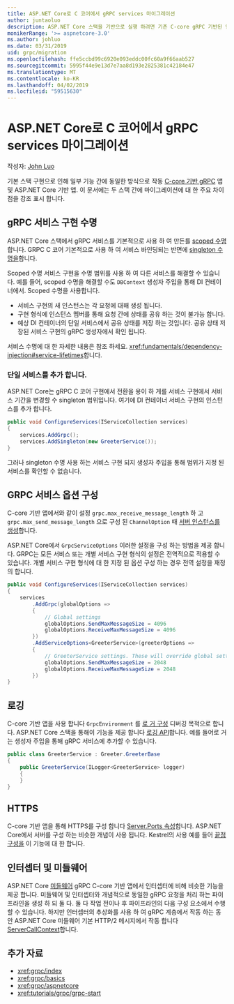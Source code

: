 ```yaml
---
title: ASP.NET Core로 C 코어에서 gRPC services 마이그레이션
author: juntaoluo
description: ASP.NET Core 스택을 기반으로 실행 하려면 기존 C-core gRPC 기반된 앱을 이동 하는 방법에 알아봅니다.
monikerRange: '>= aspnetcore-3.0'
ms.author: johluo
ms.date: 03/31/2019
uid: grpc/migration
ms.openlocfilehash: ffe5ccbd99c6920e093eddc00fc60a9f66aab527
ms.sourcegitcommit: 5995f44e9e13d7e7aa8d193e2825381c42184e47
ms.translationtype: MT
ms.contentlocale: ko-KR
ms.lasthandoff: 04/02/2019
ms.locfileid: "59515630"
---
```

# <a name="migrating-grpc-services-from-c-core-to-aspnet-core"></a>ASP.NET Core로 C 코어에서 gRPC services 마이그레이션

작성자: [John Luo](https://github.com/juntaoluo)

기본 스택 구현으로 인해 일부 기능 간에 동일한 방식으로 작동 [C-core 기반 gRPC](https://grpc.io/blog/grpc-stacks) 앱 및 ASP.NET Core 기반 앱. 이 문서에는 두 스택 간에 마이그레이션에 대 한 주요 차이점을 강조 표시 합니다.

## <a name="grpc-service-implementation-lifetime"></a>gRPC 서비스 구현 수명

ASP.NET Core 스택에서 gRPC 서비스를 기본적으로 사용 하 여 만든를 [scoped 수명](xref:fundamentals/dependency-injection#service-lifetimes)합니다. GRPC C 코어 기본적으로 사용 하 여 서비스 바인딩되는 반면에 [singleton 수명을](xref:fundamentals/dependency-injection#service-lifetimes)합니다.

Scoped 수명 서비스 구현을 수명 범위를 사용 하 여 다른 서비스를 해결할 수 있습니다. 예를 들어, scoped 수명을 해결할 수도 `DBContext` 생성자 주입을 통해 DI 컨테이너에서. Scoped 수명을 사용합니다.

* 서비스 구현의 새 인스턴스는 각 요청에 대해 생성 됩니다.
* 구현 형식에 인스턴스 멤버를 통해 요청 간에 상태를 공유 하는 것이 불가능 합니다.
* 예상 DI 컨테이너의 단일 서비스에서 공유 상태를 저장 하는 것입니다. 공유 상태 저장된 서비스 구현의 gRPC 생성자에서 확인 됩니다. 

서비스 수명에 대 한 자세한 내용은 참조 하세요. <xref:fundamentals/dependency-injection#service-lifetimes>합니다.

### <a name="add-a-singleton-service"></a>단일 서비스를 추가 합니다.

ASP.NET Core는 gRPC C 코어 구현에서 전환을 용이 하 게를 서비스 구현에서 서비스 기간을 변경할 수 singleton 범위입니다. 여기에 DI 컨테이너 서비스 구현의 인스턴스를 추가 합니다.

```csharp
public void ConfigureServices(IServiceCollection services)
{
    services.AddGrpc();
    services.AddSingleton(new GreeterService());
}
```

그러나 singleton 수명 사용 하는 서비스 구현 되지 생성자 주입을 통해 범위가 지정 된 서비스를 확인할 수 없습니다.

## <a name="configure-grpc-services-options"></a>GRPC 서비스 옵션 구성

C-core 기반 앱에서와 같이 설정 `grpc.max_receive_message_length` 하 고 `grpc.max_send_message_length` 으로 구성 된 `ChannelOption` 때 [서버 인스턴스를 생성](https://grpc.io/grpc/csharp/api/Grpc.Core.Server.html#Grpc_Core_Server__ctor_System_Collections_Generic_IEnumerable_Grpc_Core_ChannelOption__)합니다.

ASP.NET Core에서 `GrpcServiceOptions` 이러한 설정을 구성 하는 방법을 제공 합니다. GRPC는 모든 서비스 또는 개별 서비스 구현 형식의 설정은 전역적으로 적용할 수 있습니다. 개별 서비스 구현 형식에 대 한 지정 된 옵션 구성 하는 경우 전역 설정을 재정의 합니다.

```csharp
public void ConfigureServices(IServiceCollection services)
{
    services
        .AddGrpc(globalOptions =>
        {
            // Global settings
            globalOptions.SendMaxMessageSize = 4096
            globalOptions.ReceiveMaxMessageSize = 4096
        })
        .AddServiceOptions<GreeterService>(greeterOptions =>
        {
            // GreeterService settings. These will override global settings
            globalOptions.SendMaxMessageSize = 2048
            globalOptions.ReceiveMaxMessageSize = 2048
        })
}
```

## <a name="logging"></a>로깅

C-core 기반 앱을 사용 합니다 `GrpcEnvironment` 를 [로 거 구성](https://grpc.io/grpc/csharp/api/Grpc.Core.GrpcEnvironment.html?q=size#Grpc_Core_GrpcEnvironment_SetLogger_Grpc_Core_Logging_ILogger_) 디버깅 목적으로 합니다. ASP.NET Core 스택을 통해이 기능을 제공 합니다 [로깅 API](xref:fundamentals/logging/index)합니다. 예를 들어로 거는 생성자 주입을 통해 gRPC 서비스에 추가할 수 있습니다.

```csharp
public class GreeterService : Greeter.GreeterBase
{
    public GreeterService(ILogger<GreeterService> logger)
    {
    }
}
```

## <a name="https"></a>HTTPS

C-core 기반 앱을 통해 HTTPS를 구성 합니다 [Server.Ports 속성](https://grpc.io/grpc/csharp/api/Grpc.Core.Server.html#Grpc_Core_Server_Ports)합니다. ASP.NET Core에서 서버를 구성 하는 비슷한 개념이 사용 됩니다. Kestrel의 사용 예를 들어 [끝점 구성을](xref:fundamentals/servers/kestrel#endpoint-configuration) 이 기능에 대 한 합니다.

## <a name="interceptors-and-middleware"></a>인터셉터 및 미들웨어

ASP.NET Core [미들웨어](xref:fundamentals/middleware/index) gRPC C-core 기반 앱에서 인터셉터에 비해 비슷한 기능을 제공 합니다. 미들웨어 및 인터셉터와 개념적으로 동일한 gRPC 요청을 처리 하는 파이프라인을 생성 하 되 둘 다. 둘 다 작업 전이나 후 파이프라인의 다음 구성 요소에서 수행할 수 있습니다. 하지만 인터셉터의 추상화를 사용 하 여 gRPC 계층에서 작동 하는 동안 ASP.NET Core 미들웨어 기본 HTTP/2 메시지에서 작동 합니다 [ServerCallContext](https://grpc.io/grpc/csharp/api/Grpc.Core.ServerCallContext.html)합니다.

## <a name="additional-resources"></a>추가 자료

* <xref:grpc/index>
* <xref:grpc/basics>
* <xref:grpc/aspnetcore>
* <xref:tutorials/grpc/grpc-start>
